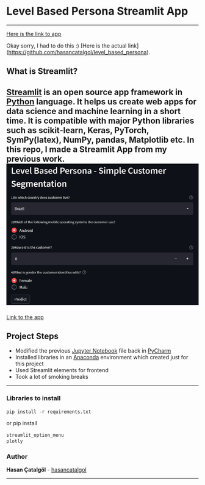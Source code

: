 # Level Based Persona Streamlit App
-------
[Here is the link to app](https://www.youtube.com/watch?v=dQw4w9WgXcQ&ab_channel=RickAstley)


Okay sorry, I had to do this :) [Here is the actual link] (https://github.com/hasancatalgol/level_based_persona). 

## What is Streamlit?
[Streamlit](https://streamlit.io/) is an open source app framework in [Python](https://www.python.org/) language. It helps us create web apps for data science and machine learning in a short time. It is compatible with major Python libraries such as scikit-learn, Keras, PyTorch, SymPy(latex), NumPy, pandas, Matplotlib etc.
In this repo, I made a Streamlit App from my previous work.
![Example](https://raw.githubusercontent.com/hasancatalgol/level_based_persona_streamlit/main/ReadME_pics/model.png)
-------

[Link to the app](https://share.streamlit.io/hasancatalgol/level_based_persona_streamlit/main)
## Project Steps

- Modified the previous [Jupyter Notebook](https://jupyter.org/) file back in [PyCharm](https://www.jetbrains.com/pycharm/) 
- Installed libraries in an [Anaconda](https://www.anaconda.com/) environment which created just for this project 
- Used Streamlit elements for frontend 
- Took a lot of smoking breaks 

---

### Libraries to install 

```
pip install -r requirements.txt
```

or pip install 
```
streamlit_option_menu
plotly
```

### Author

**Hasan Çatalgöl** -  [hasancatalgol](https://github.com/hasancatalgol)

---


